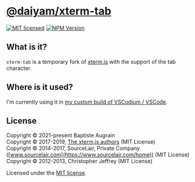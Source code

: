[@daiyam/xterm-tab](https://github.com/daiyam/xterm-tab)
===============================================================================

[![MIT licensed](https://img.shields.io/badge/license-MIT-blue.svg)](./LICENSE)
[![NPM Version](https://img.shields.io/npm/v/@daiyam/xterm-tab.svg?colorB=green)](https://www.npmjs.com/package/@daiyam/xterm-tab)

What is it?
-----------

`xterm-tab` is a temporary fork of [xterm.js](https://github.com/xtermjs/xterm.js) with the support of the tab character.

Where is it used?
-----------------

I'm currently using it in [my custom build of VSCodium / VSCode](https://github.com/zokugun/MrCode).

License
-------

Copyright &copy; 2021-present Baptiste Augrain<br />
Copyright &copy; 2017-2019, [The xterm.js authors](https://github.com/xtermjs/xterm.js/graphs/contributors) (MIT License)<br />
Copyright &copy; 2014-2017, SourceLair, Private Company ([www.sourcelair.com](https://www.sourcelair.com/home)) (MIT License)<br />
Copyright &copy; 2012-2013, Christopher Jeffrey (MIT License)

Licensed under the [MIT license](https://opensource.org/licenses/MIT).
